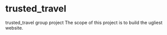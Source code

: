 # trusted_travel
trusted_travel group project
The scope of this project is to build the ugliest website.
